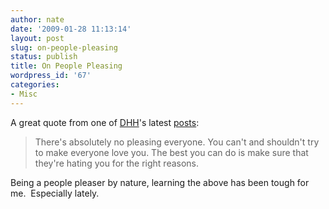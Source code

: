 ```yaml
---
author: nate
date: '2009-01-28 11:13:14'
layout: post
slug: on-people-pleasing
status: publish
title: On People Pleasing
wordpress_id: '67'
categories:
- Misc
---
```


A great quote from one of <a href="http://loudthinking.com/">DHH</a>'s latest <a href="http://loudthinking.com/posts/36-work-on-what-you-use-and-share-the-rest">posts</a>:
<blockquote>There's absolutely no pleasing everyone. You can't and shouldn't try to make everyone love you. The best you can do is make sure that they're hating you for the right reasons.</blockquote>
Being a people pleaser by nature, learning the above has been tough for me.  Especially lately.